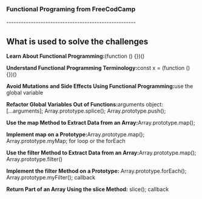 <h3>Functional Programing from FreeCodCamp</h3>
<p>-----------------------------------------------------</p>

<h2>What is used to solve the challenges</h2>
<p><strong>Learn About Functional Programming:</strong>(function () {})()<p>
<p><strong>Understand Functional Programming Terminology:</strong>const x = (function () {})()<p>
<p><strong>Avoid Mutations and Side Effects Using Functional Programming:</strong>use the global variable<p>
<p><strong>Refactor Global Variables Out of Functions:</strong>arguments object: [...arguments]; Array.prototype.splice(); Array.prototype.push();<p>
<p><strong>Use the map Method to Extract Data from an Array:</strong>Array.prototype.map();<p>
<p><strong>Implement map on a Prototype:</strong>Array.prototype.map(); Array.prototype.myMap; for loop or the forEach<p>
<p><strong>Use the filter Method to Extract Data from an Array:</strong>Array.prototype.map(); Array.prototype.filter()<p>
<p><strong>Implement the filter Method on a Prototype:</strong> Array.prototype.forEach(); Array.prototype.myFilter(); callback<p>
<p><strong>Return Part of an Array Using the slice Method:</strong> slice(); callback<p>